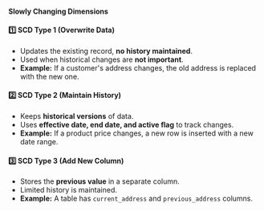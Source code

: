 #### **Slowly Changing Dimensions**
#### **1️⃣ SCD Type 1 (Overwrite Data)**

- Updates the existing record, **no history maintained**.
- Used when historical changes are **not important**.
- **Example:** If a customer's address changes, the old address is replaced with the new one.

#### **2️⃣ SCD Type 2 (Maintain History)**

- Keeps **historical versions** of data.
- Uses **effective date, end date, and active flag** to track changes.
- **Example:** If a product price changes, a new row is inserted with a new date range.

#### **3️⃣ SCD Type 3 (Add New Column)**

- Stores the **previous value** in a separate column.
- Limited history is maintained.
- **Example:** A table has `current_address` and `previous_address` columns.
